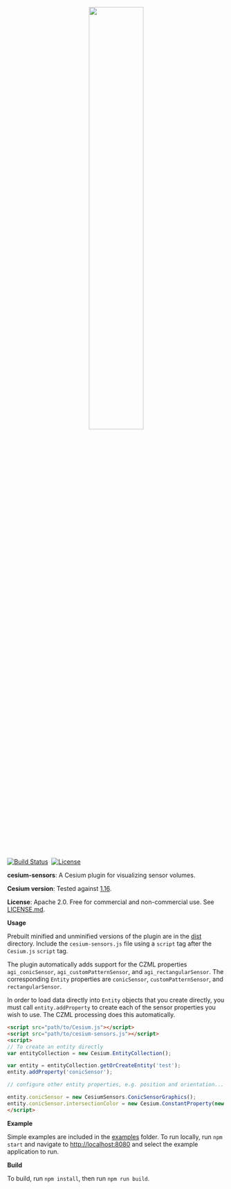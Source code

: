 <p align="center">
<a href="http://cesium.agi.com/">
<img src="https://github.com/AnalyticalGraphicsInc/cesium/wiki/logos/Cesium_Logo_Color.jpg" width="50%" />
</a>
</p>

[![Build Status](https://travis-ci.org/jlouns/cesium-sensors.svg?branch=master)](https://travis-ci.org/jlouns/cesium-sensors)&nbsp;
[![License](https://img.shields.io/badge/License-Apache%202.0-blue.svg)](http://www.apache.org/licenses/LICENSE-2.0.html)

**cesium-sensors**: A Cesium plugin for visualizing sensor volumes.

**Cesium version**: Tested against [1.16](https://cesiumjs.org/downloads.html).

**License**: Apache 2.0.  Free for commercial and non-commercial use.  See [LICENSE.md](LICENSE.md).

**Usage**

Prebuilt minified and unminified versions of the plugin are in the [dist](dist/) directory.  Include the `cesium-sensors.js` file using a `script` tag after the `Cesium.js` `script` tag.

The plugin automatically adds support for the CZML properties `agi_conicSensor`, `agi_customPatternSensor`, and `agi_rectangularSensor`.  The corresponding `Entity` properties are `conicSensor`, `customPatternSensor`, and `rectangularSensor`.

In order to load data directly into `Entity` objects that you create directly, you must call `entity.addProperty` to create each of the sensor properties you wish to use.  The CZML processing does this automatically.

```html
<script src="path/to/Cesium.js"></script>
<script src="path/to/cesium-sensors.js"></script>
<script>
// To create an entity directly
var entityCollection = new Cesium.EntityCollection();

var entity = entityCollection.getOrCreateEntity('test');
entity.addProperty('conicSensor');

// configure other entity properties, e.g. position and orientation...

entity.conicSensor = new CesiumSensors.ConicSensorGraphics();
entity.conicSensor.intersectionColor = new Cesium.ConstantProperty(new Cesium.Color(0.1, 0.2, 0.3, 0.4));
</script>
```

**Example**

Simple examples are included in the [examples](examples/) folder.  To run locally, run `npm start` and navigate to [http://localhost:8080](http://localhost:8080) and select the example application to run.

**Build**

To build, run `npm install`, then run `npm run build`.
